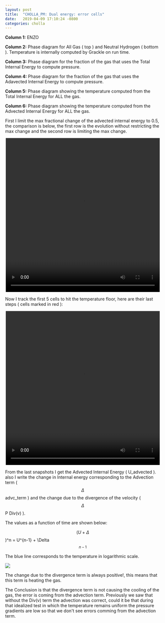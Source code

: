 ```yaml
---
layout: post
title:  "CHOLLA_PM: Dual energy: error cells"
date:   2019-04-09 17:10:24 -0800
categories: cholla
---
```



**Column 1:**  ENZO

**Column 2:**  Phase diagram for All Gas ( top ) and Neutral Hydrogen ( bottom ). Temperature is internally computed by Grackle on run time.

**Column 3:**  Phase diagram for the fraction of the gas that uses the Total Internal Energy to compute pressure.

**Column 4:**  Phase diagram for the fraction of the gas that uses the Adavected Internal Energy to compute pressure.


**Column 5:**  Phase diagram showing the temperature computed from the Total Internal Energy for ALL the gas.

**Column 6:**  Phase diagram showing the temperature computed from the Advected Internal Energy for ALL the gas.

First I limit the max fractional change of the advected internal energy to 0.5, the comparison is below, the first row is the evolution without restricting the max change and the second row is limiting the max change. 

<div style="text-align: center">
<video src="{{ site.url }}assets/videos/phase_diagram_limitChangeDE.mp4" width="500" height="500" controls preload> </video>
</div>

Now I track the first 5 cells to hit the temperature floor, here are their last steps ( cells marked in red ): 


<div style="text-align: center">
<video src="{{ site.url }}assets/videos/phase_diagram_error_cells.mp4" width="500" height="500" controls preload> </video>
</div>

From the  last snapshots I get the Advected Internal Energy ( U_advected ). also I write the change in Internal energy corresponding to the Advection term ( $$\Delta$$ advc_term ) and the change due to the divergence of the velocity ( $$\Delta$$ P Div(v) ).

The values as a function of time are shown below:

$$ ( U + \Delta$$ )^n =  U^{n-1} + \Delta$$^{n-1} $$

The blue line corresponds to the temperature in logarithmic scale. 

<img src="{{ site.url }}assets/images/error_cells_1.png">

The change due to the divergence term is always positive!, this means that this term is heating the gas.

The Conclusion is that the divergence term is not causing the cooling of the gas, the error is coming from the advection term. Previously we saw that without the Div(v) term the advection was correct, could it be that during that idealized test in which the temperature remains uniform the pressure gradients are low so that we don't see errors comming from the advection term.  


